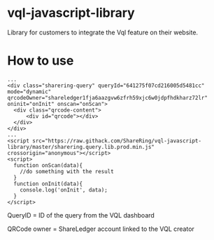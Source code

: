 # vql-javascript-library
Library for customers to integrate the Vql feature on their website.


# How to use
```
...
<div class="sharering-query" queryId="641275f07cd216005d5481cc" mode="dynamic" qrcodeOwner="shareledger1fja6aazgvw6zfrh59xjc6w0jdpfhdkharz72lr" oninit="onInit" onscan="onScan">
  <div class="qrcode-content">
      <div id="qrcode"></div>
  </div>
</div>
...
<script src="https://raw.githack.com/ShareRing/vql-javascript-library/master/sharering.query.lib.prod.min.js" crossorigin="anonymous"></script>
<script>
  function onScan(data){
    //do something with the result
  }
  function onInit(data){
    console.log('onInit', data);
  }
</script>
```

QueryID = ID of the query from the VQL dashboard

QRCode owner = ShareLedger account linked to the VQL creator

